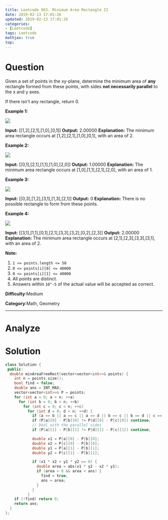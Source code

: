 ```yaml
---
title: Leetcode 963. Minimum Area Rectangle II
date: 2019-02-13 17:01:26
updated: 2019-02-13 17:01:26
categories: 
- [Leetcode]
tags: Leetcode
mathjax: true
top:
---
```


# Question

Given a set of points in the xy-plane, determine the minimum area of  **any**  rectangle formed from these points, with sides  **not necessarily parallel**  to the x and y axes.

If there isn't any rectangle, return 0.

**Example 1:**

![](https://assets.leetcode.com/uploads/2018/12/21/1a.png)

**Input:** [[1,2],[2,1],[1,0],[0,1]]
**Output:** 2.00000
**Explanation:** The minimum area rectangle occurs at [1,2],[2,1],[1,0],[0,1], with an area of 2.

**Example 2:**

![](https://assets.leetcode.com/uploads/2018/12/22/2.png)

**Input:** [[0,1],[2,1],[1,1],[1,0],[2,0]]
**Output:** 1.00000 **Explanation:** The minimum area rectangle occurs at [1,0],[1,1],[2,1],[2,0], with an area of 1.

**Example 3:**

![](https://assets.leetcode.com/uploads/2018/12/22/3.png)

**Input:** [[0,3],[1,2],[3,1],[1,3],[2,1]]
**Output:** 0 **Explanation:** There is no possible rectangle to form from these points.

**Example 4:**

![](https://assets.leetcode.com/uploads/2018/12/21/4c.png)

**Input:** [[3,1],[1,1],[0,1],[2,1],[3,3],[3,2],[0,2],[2,3]]
**Output:** 2.00000 **Explanation:** The minimum area rectangle occurs at [2,1],[2,3],[3,3],[3,1], with an area of 2.

**Note:**

1. `1 <= points.length <= 50`
2. `0 <= points[i][0] <= 40000`
3. `0 <= points[i][1] <= 40000`
4. All points are distinct.
5. Answers within  `10^-5`  of the actual value will be accepted as correct.

**Difficulty**:Medium

**Category**:Math, Geometry

<!-- more -->

------------

# Analyze

# Solution

```cpp
class Solution {
 public:
  double minAreaFreeRect(vector<vector<int>>& points) {
    int n = points.size();
    bool find = false;
    double ans = INT_MAX;
    vector<vector<int>>& P = points;
    for (int a = 0; a < n; ++a)
      for (int b = 0; b < n; ++b)
        for (int c = 0; c < n; ++c)
          for (int d = 0; d < n; ++d) {
            if (a == b || a == c || a == d || b == c || b == d || c == d) continue;
            if (P[a][0] - P[b][0] != P[d][0] - P[c][0]) continue;
            // Deal with the parallel sides
            if (P[a][1] - P[b][1] != P[d][1] - P[c][1]) continue;

            double x1 = P[a][0] - P[b][0];
            double x2 = P[c][0] - P[b][0];
            double y1 = P[a][1] - P[b][1];
            double y2 = P[c][1] - P[b][1];

            if (x1 * x2 + y1 * y2 == 0) {
              double area = abs(x1 * y2 - x2 * y1);
              if (area > 0 && area < ans) {
                find = true;
                ans = area;
              }
            }
          }
    if (!find) return 0;
    return ans;
  }
};
```